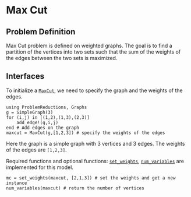 # Max Cut

## Problem Definition

Max Cut problem is defined on weighted graphs. The goal is to find a partition of the vertices into two sets such that the sum of the weights of the edges between the two sets is maximized.
## Interfaces

To initialize a [`MaxCut`](@ref), we need to specify the graph and the weights of the edges.

```@repl MaxCut
using ProblemReductions, Graphs
g = SimpleGraph(3)
for (i,j) in [(1,2),(1,3),(2,3)]
    add_edge!(g,i,j)
end # Add edges on the graph
maxcut = MaxCut(g,[1,2,3]) # specify the weights of the edges
```

Here the graph is a simple graph with 3 vertices and 3 edges. The weights of the edges are `[1,2,3]`.

Required functions and optional functions: [`set_weights`](@ref), [`num_variables`](@ref) are implemented for this model.
```@repl MaxCut
mc = set_weights(maxcut, [2,1,3]) # set the weights and get a new instance
num_variables(maxcut) # return the number of vertices
```